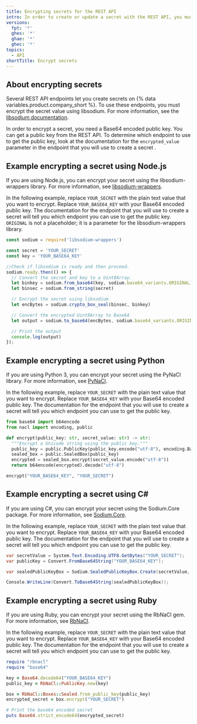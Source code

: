 ```yaml
---
title: Encrypting secrets for the REST API
intro: In order to create or update a secret with the REST API, you must encrypt the value of the secret.
versions:
  fpt: '*'
  ghes: '*'
  ghae: '*'
  ghec: '*'
topics:
  - API
shortTitle: Encrypt secrets
---
```


## About encrypting secrets

Several REST API endpoints let you create secrets on {% data variables.product.company_short %}. To use these endpoints, you must encrypt the secret value using libsodium. For more information, see the [libsodium documentation](https://libsodium.gitbook.io/doc/bindings_for_other_languages).

In order to encrypt a secret, you need a Base64 encoded public key. You can get a public key from the REST API. To determine which endpoint to use to get the public key, look at the documentation for the `encrypted_value` parameter in the endpoint that you will use to create a secret .

## Example encrypting a secret using Node.js

If you are using Node.js, you can encrypt your secret using the libsodium-wrappers library. For more information, see [libsodium-wrappers](https://www.npmjs.com/package/libsodium-wrappers).

In the following example, replace `YOUR_SECRET` with the plain text value that you want to encrypt. Replace `YOUR_BASE64_KEY` with your Base64 encoded public key. The documentation for the endpoint that you will use to create a secret will tell you which endpoint you can use to get the public key. `ORIGINAL` is not a placeholder; it is a parameter for the libsodium-wrappers library.

```javascript copy
const sodium = require('libsodium-wrappers')

const secret = 'YOUR_SECRET'
const key = 'YOUR_BASE64_KEY'

//Check if libsodium is ready and then proceed.
sodium.ready.then(() => {
  // Convert the secret and key to a Uint8Array.
  let binkey = sodium.from_base64(key, sodium.base64_variants.ORIGINAL)
  let binsec = sodium.from_string(secret)

  // Encrypt the secret using libsodium
  let encBytes = sodium.crypto_box_seal(binsec, binkey)

  // Convert the encrypted Uint8Array to Base64
  let output = sodium.to_base64(encBytes, sodium.base64_variants.ORIGINAL)

  // Print the output
  console.log(output)
});
```

## Example encrypting a secret using Python

If you are using Python 3, you can encrypt your secret using the PyNaCl library. For more information, see [PyNaCl](https://pynacl.readthedocs.io/en/latest/public/#nacl-public-sealedbox).

In the following example, replace `YOUR_SECRET` with the plain text value that you want to encrypt. Replace `YOUR_BASE64_KEY` with your Base64 encoded public key. The documentation for the endpoint that you will use to create a secret will tell you which endpoint you can use to get the public key.

```python copy
from base64 import b64encode
from nacl import encoding, public

def encrypt(public_key: str, secret_value: str) -> str:
  """Encrypt a Unicode string using the public key."""
  public_key = public.PublicKey(public_key.encode("utf-8"), encoding.Base64Encoder())
  sealed_box = public.SealedBox(public_key)
  encrypted = sealed_box.encrypt(secret_value.encode("utf-8"))
  return b64encode(encrypted).decode("utf-8")

encrypt("YOUR_BASE64_KEY", "YOUR_SECRET")
```

## Example encrypting a secret using C#

If you are using C#, you can encrypt your secret using the Sodium.Core package. For more information, see [Sodium.Core](https://www.nuget.org/packages/Sodium.Core/).

In the following example, replace `YOUR_SECRET` with the plain text value that you want to encrypt. Replace `YOUR_BASE64_KEY` with your Base64 encoded public key. The documentation for the endpoint that you will use to create a secret will tell you which endpoint you can use to get the public key.

```C# copy
var secretValue = System.Text.Encoding.UTF8.GetBytes("YOUR_SECRET");
var publicKey = Convert.FromBase64String("YOUR_BASE64_KEY");

var sealedPublicKeyBox = Sodium.SealedPublicKeyBox.Create(secretValue, publicKey);

Console.WriteLine(Convert.ToBase64String(sealedPublicKeyBox));
```

## Example encrypting a secret using Ruby

If you are using Ruby, you can encrypt your secret using the RbNaCl gem. For more information, see [RbNaCl](https://github.com/RubyCrypto/rbnacl).

In the following example, replace `YOUR_SECRET` with the plain text value that you want to encrypt. Replace `YOUR_BASE64_KEY` with your Base64 encoded public key. The documentation for the endpoint that you will use to create a secret will tell you which endpoint you can use to get the public key.

```ruby copy
require "rbnacl"
require "base64"

key = Base64.decode64("YOUR_BASE64_KEY")
public_key = RbNaCl::PublicKey.new(key)

box = RbNaCl::Boxes::Sealed.from_public_key(public_key)
encrypted_secret = box.encrypt("YOUR_SECRET")

# Print the base64 encoded secret
puts Base64.strict_encode64(encrypted_secret)
```
